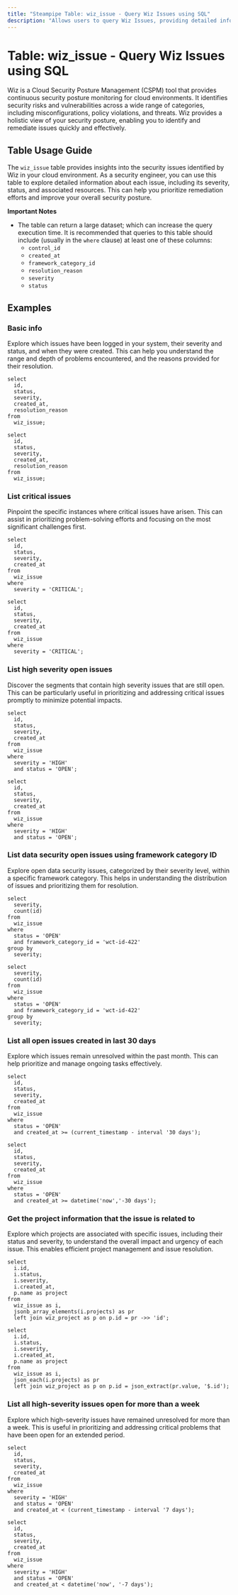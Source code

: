 ```yaml
---
title: "Steampipe Table: wiz_issue - Query Wiz Issues using SQL"
description: "Allows users to query Wiz Issues, providing detailed information about security risks and vulnerabilities identified in their environment."
---
```


# Table: wiz_issue - Query Wiz Issues using SQL

Wiz is a Cloud Security Posture Management (CSPM) tool that provides continuous security posture monitoring for cloud environments. It identifies security risks and vulnerabilities across a wide range of categories, including misconfigurations, policy violations, and threats. Wiz provides a holistic view of your security posture, enabling you to identify and remediate issues quickly and effectively.

## Table Usage Guide

The `wiz_issue` table provides insights into the security issues identified by Wiz in your cloud environment. As a security engineer, you can use this table to explore detailed information about each issue, including its severity, status, and associated resources. This can help you prioritize remediation efforts and improve your overall security posture.

**Important Notes**
- The table can return a large dataset; which can increase the query execution time. It is recommended that queries to this table should include (usually in the `where` clause) at least one of these columns:
  - `control_id`
  - `created_at`
  - `framework_category_id`
  - `resolution_reason`
  - `severity`
  - `status`

## Examples

### Basic info
Explore which issues have been logged in your system, their severity and status, and when they were created. This can help you understand the range and depth of problems encountered, and the reasons provided for their resolution.

```sql+postgres
select
  id,
  status,
  severity,
  created_at,
  resolution_reason
from
  wiz_issue;
```

```sql+sqlite
select
  id,
  status,
  severity,
  created_at,
  resolution_reason
from
  wiz_issue;
```

### List critical issues
Pinpoint the specific instances where critical issues have arisen. This can assist in prioritizing problem-solving efforts and focusing on the most significant challenges first.

```sql+postgres
select
  id,
  status,
  severity,
  created_at
from
  wiz_issue
where
  severity = 'CRITICAL';
```

```sql+sqlite
select
  id,
  status,
  severity,
  created_at
from
  wiz_issue
where
  severity = 'CRITICAL';
```

### List high severity open issues
Discover the segments that contain high severity issues that are still open. This can be particularly useful in prioritizing and addressing critical issues promptly to minimize potential impacts.

```sql+postgres
select
  id,
  status,
  severity,
  created_at
from
  wiz_issue
where
  severity = 'HIGH'
  and status = 'OPEN';
```

```sql+sqlite
select
  id,
  status,
  severity,
  created_at
from
  wiz_issue
where
  severity = 'HIGH'
  and status = 'OPEN';
```

### List data security open issues using framework category ID
Explore open data security issues, categorized by their severity level, within a specific framework category. This helps in understanding the distribution of issues and prioritizing them for resolution.

```sql+postgres
select
  severity,
  count(id)
from
  wiz_issue
where
  status = 'OPEN'
  and framework_category_id = 'wct-id-422'
group by
  severity;
```

```sql+sqlite
select
  severity,
  count(id)
from
  wiz_issue
where
  status = 'OPEN'
  and framework_category_id = 'wct-id-422'
group by
  severity;
```

### List all open issues created in last 30 days
Explore which issues remain unresolved within the past month. This can help prioritize and manage ongoing tasks effectively.

```sql+postgres
select
  id,
  status,
  severity,
  created_at
from
  wiz_issue
where
  status = 'OPEN'
  and created_at >= (current_timestamp - interval '30 days');
```

```sql+sqlite
select
  id,
  status,
  severity,
  created_at
from
  wiz_issue
where
  status = 'OPEN'
  and created_at >= datetime('now','-30 days');
```

### Get the project information that the issue is related to
Explore which projects are associated with specific issues, including their status and severity, to understand the overall impact and urgency of each issue. This enables efficient project management and issue resolution.

```sql+postgres
select
  i.id,
  i.status,
  i.severity,
  i.created_at,
  p.name as project
from
  wiz_issue as i,
  jsonb_array_elements(i.projects) as pr
  left join wiz_project as p on p.id = pr ->> 'id';
```

```sql+sqlite
select
  i.id,
  i.status,
  i.severity,
  i.created_at,
  p.name as project
from
  wiz_issue as i,
  json_each(i.projects) as pr
  left join wiz_project as p on p.id = json_extract(pr.value, '$.id');
```

### List all high-severity issues open for more than a week
Explore which high-severity issues have remained unresolved for more than a week. This is useful in prioritizing and addressing critical problems that have been open for an extended period.

```sql+postgres
select
  id,
  status,
  severity,
  created_at
from
  wiz_issue
where
  severity = 'HIGH'
  and status = 'OPEN'
  and created_at < (current_timestamp - interval '7 days');
```

```sql+sqlite
select
  id,
  status,
  severity,
  created_at
from
  wiz_issue
where
  severity = 'HIGH'
  and status = 'OPEN'
  and created_at < datetime('now', '-7 days');
```